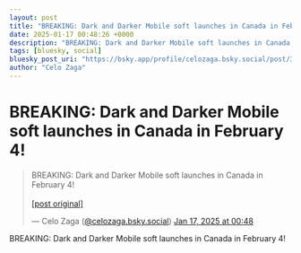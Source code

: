 ```yaml
---
layout: post
title: "BREAKING: Dark and Darker Mobile soft launches in Canada in February 4!"
date: 2025-01-17 00:48:26 +0000
description: "BREAKING: Dark and Darker Mobile soft launches in Canada in February 4!"
tags: [bluesky, social]
bluesky_post_uri: "https://bsky.app/profile/celozaga.bsky.social/post/3lfvl2h6hvk2d"
author: "Celo Zaga"
---
```


<h1 class="bluesky-post-title">BREAKING: Dark and Darker Mobile soft launches in Canada in February 4!</h1>


<blockquote class="bluesky-embed" data-bluesky-uri="at://did:plc:lmh6rennptq77inaztnovw4b/app.bsky.feed.post/3lfvl2h6hvk2d" data-bluesky-embed-color-mode="system">
<p lang="">BREAKING: Dark and Darker Mobile soft launches in Canada in February 4!<br><br><a href="https://bsky.app/profile/celozaga.bsky.social/post/3lfvl2h6hvk2d">[post original]</a></p>
&mdash; Celo Zaga (<a href="https://bsky.app/profile/did:plc:lmh6rennptq77inaztnovw4b">@celozaga.bsky.social</a>) <a href="https://bsky.app/profile/celozaga.bsky.social/post/3lfvl2h6hvk2d">Jan 17, 2025 at 00:48</a>
</blockquote>
<script async src="https://embed.bsky.app/static/embed.js" charset="utf-8"></script>


<p class="bluesky-post-description">BREAKING: Dark and Darker Mobile soft launches in Canada in February 4!</p>
